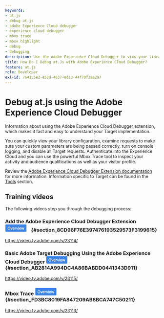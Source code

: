 ```yaml
---
keywords:
- at.js
- debug at.js
- adobe Experience Cloud debugger
- experience cloud debugger
- mbox trace
- mbox highlight
- debug
- debugging
description: Use the Adobe Experience Cloud Debugger to view your library configuration, examine requests, turn on console logging, disable Target call requests, and more.
title: How Do I Debug at.Js with Adobe Experience Cloud Debugger?
feature: at.js
role: Developer
exl-id: 764155e2-e55d-4637-8da3-44f70f3aa2a7
---
```

# Debug at.js using the Adobe Experience Cloud Debugger

Information about using the Adobe Experience Cloud Debugger extension, which makes it fast and easy to understand your Target implementation.

You can quickly view your library configuration, examine requests to make sure your custom parameters are being passed correctly, turn on console logging, and disable all Target requests. Authenticate into the Experience Cloud and you can use the powerful Mbox Trace tool to inspect your activity and audience qualifications as well as your visitor profile.

Review the [Adobe Experience Cloud Debugger Extension documentation](https://experienceleague.adobe.com/docs/debugger/using/experience-cloud-debugger.html) for more information. Information specific to Target can be found in the [Tools](https://experienceleague.adobe.com/docs/debugger/using/tools.html) section.

## Training videos

The following videos step you through the debugging process:

### Add the Adobe Experience Cloud Debugger Extension ![Overview badge](../../assets/overview.png) {#section_8CD96F76E397476193529573F3199615}

<Media slots="video"/>

<https://video.tv.adobe.com/v/23114/>

### Basic Adobe Target Debugging Using the Adobe Experience Cloud Debugger ![Overview badge](../../assets/overview.png) {#section_AB2814A994DC4A86BABDD0441343D911}

<Media slots="video"/>

<https://video.tv.adobe.com/v/23115/>

### Mbox Trace ![Overview badge](../../assets/overview.png) {#section_FD3BC8019FA847209AB8BCA747C50211}

<Media slots="video"/>

<https://video.tv.adobe.com/v/23113/>
